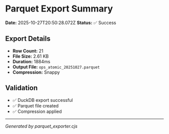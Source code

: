# Parquet Export Summary

**Date:** 2025-10-27T20:50:28.072Z
**Status:** ✅ Success

## Export Details

- **Row Count:** 21
- **File Size:** 2.61 KB
- **Duration:** 1884ms
- **Output File:** `ops_atomic_20251027.parquet`
- **Compression:** Snappy

## Validation

- ✅ DuckDB export successful
- ✅ Parquet file created
- ✅ Compression applied

---

*Generated by parquet_exporter.cjs*
